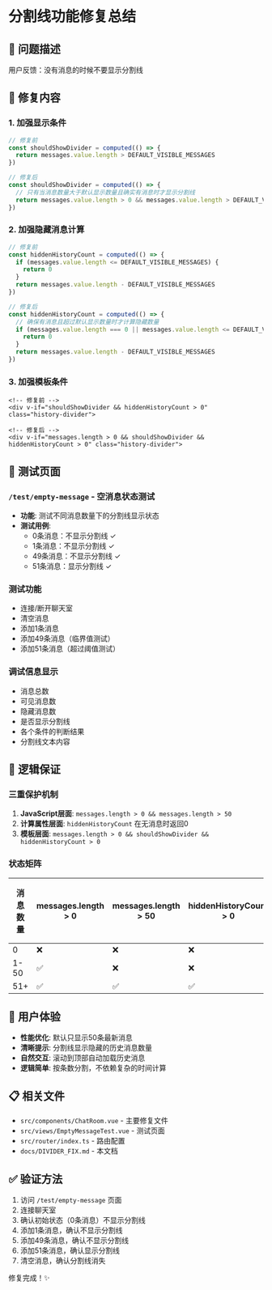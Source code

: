 # 分割线功能修复总结

## 🎯 问题描述
用户反馈：没有消息的时候不要显示分割线

## 🔧 修复内容

### 1. 加强显示条件
```javascript
// 修复前
const shouldShowDivider = computed(() => {
  return messages.value.length > DEFAULT_VISIBLE_MESSAGES
})

// 修复后
const shouldShowDivider = computed(() => {
  // 只有当消息数量大于默认显示数量且确实有消息时才显示分割线
  return messages.value.length > 0 && messages.value.length > DEFAULT_VISIBLE_MESSAGES
})
```

### 2. 加强隐藏消息计算
```javascript
// 修复前
const hiddenHistoryCount = computed(() => {
  if (messages.value.length <= DEFAULT_VISIBLE_MESSAGES) {
    return 0
  }
  return messages.value.length - DEFAULT_VISIBLE_MESSAGES
})

// 修复后
const hiddenHistoryCount = computed(() => {
  // 确保有消息且超过默认显示数量时才计算隐藏数量
  if (messages.value.length === 0 || messages.value.length <= DEFAULT_VISIBLE_MESSAGES) {
    return 0
  }
  return messages.value.length - DEFAULT_VISIBLE_MESSAGES
})
```

### 3. 加强模板条件
```vue
<!-- 修复前 -->
<div v-if="shouldShowDivider && hiddenHistoryCount > 0" class="history-divider">

<!-- 修复后 -->
<div v-if="messages.length > 0 && shouldShowDivider && hiddenHistoryCount > 0" class="history-divider">
```

## 🧪 测试页面

### `/test/empty-message` - 空消息状态测试
- **功能**: 测试不同消息数量下的分割线显示状态
- **测试用例**:
  - 0条消息：不显示分割线 ✓
  - 1条消息：不显示分割线 ✓
  - 49条消息：不显示分割线 ✓
  - 51条消息：显示分割线 ✓

### 测试功能
- 连接/断开聊天室
- 清空消息
- 添加1条消息
- 添加49条消息（临界值测试）
- 添加51条消息（超过阈值测试）

### 调试信息显示
- 消息总数
- 可见消息数
- 隐藏消息数
- 是否显示分割线
- 各个条件的判断结果
- 分割线文本内容

## 🎯 逻辑保证

### 三重保护机制
1. **JavaScript层面**: `messages.length > 0 && messages.length > 50`
2. **计算属性层面**: `hiddenHistoryCount` 在无消息时返回0
3. **模板层面**: `messages.length > 0 && shouldShowDivider && hiddenHistoryCount > 0`

### 状态矩阵
| 消息数量 | messages.length > 0 | messages.length > 50 | hiddenHistoryCount > 0 | 显示分割线 |
|---------|-------------------|-------------------|---------------------|----------|
| 0       | ❌                | ❌                | ❌                  | ❌       |
| 1-50    | ✅                | ❌                | ❌                  | ❌       |
| 51+     | ✅                | ✅                | ✅                  | ✅       |

## 🚀 用户体验
- **性能优化**: 默认只显示50条最新消息
- **清晰提示**: 分割线显示隐藏的历史消息数量
- **自然交互**: 滚动到顶部自动加载历史消息
- **逻辑简单**: 按条数分割，不依赖复杂的时间计算

## 📋 相关文件
- `src/components/ChatRoom.vue` - 主要修复文件
- `src/views/EmptyMessageTest.vue` - 测试页面
- `src/router/index.ts` - 路由配置
- `docs/DIVIDER_FIX.md` - 本文档

## ✅ 验证方法
1. 访问 `/test/empty-message` 页面
2. 连接聊天室
3. 确认初始状态（0条消息）不显示分割线
4. 添加1条消息，确认不显示分割线
5. 添加49条消息，确认不显示分割线
6. 添加51条消息，确认显示分割线
7. 清空消息，确认分割线消失

修复完成！✨
